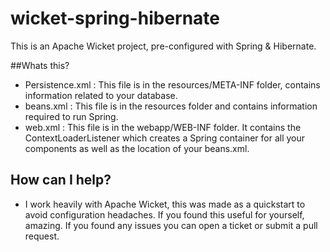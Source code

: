 # wicket-spring-hibernate
This is an Apache Wicket project, pre-configured with Spring & Hibernate.

##Whats this?
* Persistence.xml : This file is in the resources/META-INF folder, contains information related to your database.
* beans.xml : This file is in the resources folder and contains information required to run Spring.
* web.xml : This file is in the webapp/WEB-INF folder. It contains the ContextLoaderListener which creates a Spring container for all your components as well as the location of your beans.xml.

## How can I help?
* I work heavily with Apache Wicket, this was made as a quickstart to avoid configuration headaches. If you found this useful for yourself, amazing. If you found any issues you can open a ticket or submit a pull request.



